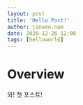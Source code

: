 ```yaml
---
layout: post
title: 'Hello Post!'
author: jinwoo.nam
date: 2020-12-26 12:00
tags: [helloworld]
---
```


# Overview
와! 첫 포스트!
